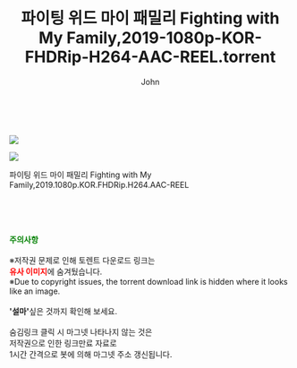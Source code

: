﻿---
layout: post
title:  "    파이팅 위드 마이 패밀리 Fighting with My Family,2019-1080p-KOR-FHDRip-H264-AAC-REEL.torrent"
author: John
categories: [ 영화 ]
tags: [  ]
image: https://torrentrj56.com/uploadfile/full/71acd6f95bc665750b4e7c286e48bc4a10d23116.jpg"/></p><p><img src="https://torrentrj56.com/uploadfile/full/675b11d6f424f87e3e277a8e9a83152ad24e9984.jpg 
description: "    파이팅 위드 마이 패밀리 Fighting with My Family,2019-1080p-KOR-FHDRip-H264-AAC-REEL torrent 정보 공유"
toc: true
toc_sticky: true
---

<br>
<p><img src="https://torrentrj56.com/uploadfile/full/71acd6f95bc665750b4e7c286e48bc4a10d23116.jpg"/></p><p><img src="https://torrentrj56.com/uploadfile/full/675b11d6f424f87e3e277a8e9a83152ad24e9984.jpg"/></p>
 파이팅 위드 마이 패밀리 Fighting with My Family,2019.1080p.KOR.FHDRip.H264.AAC-REEL  
    
<br><br><br>
<p data-ke-size="size16"><b><span style="color: green;">주의사항</span></b><br /><br />※저작권 문제로 인해 토렌트 다운로드 링크는<br /><b><span style="color: red;">유사 이미지</span></b>에 숨겨뒀습니다.<br />※Due to copyright issues, the torrent download link is hidden where it looks like an image.<br /><br /><b>'설마'</b>싶은 것까지 확인해 보세요.<br /><br />숨김링크 클릭 시 마그넷 나타나지 않는 것은<br />저작권으로 인한 링크만료 자료로<br />1시간 간격으로 봇에 의해 마그넷 주소 갱신됩니다.</p>
